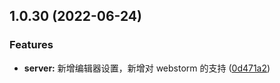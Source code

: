 ## 1.0.30 (2022-06-24)

### Features

- **server:** 新增编辑器设置，新增对 webstorm 的支持 ([0d471a2](https://github.com/chana1024/linzhinan-vue-code-link/commit/0d471a2b7ec8ee1ba95c060beeaa66a150f560e1))
